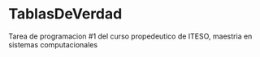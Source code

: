 # TablasDeVerdad
Tarea de programacion #1 del curso propedeutico de ITESO, maestria en sistemas computacionales
